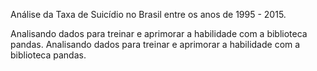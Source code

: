 Análise da Taxa de Suicídio no Brasil entre os anos de 1995 - 2015.

Analisando dados para treinar e aprimorar a habilidade com a biblioteca pandas.
Analisando dados para treinar e aprimorar a habilidade com a biblioteca pandas.

